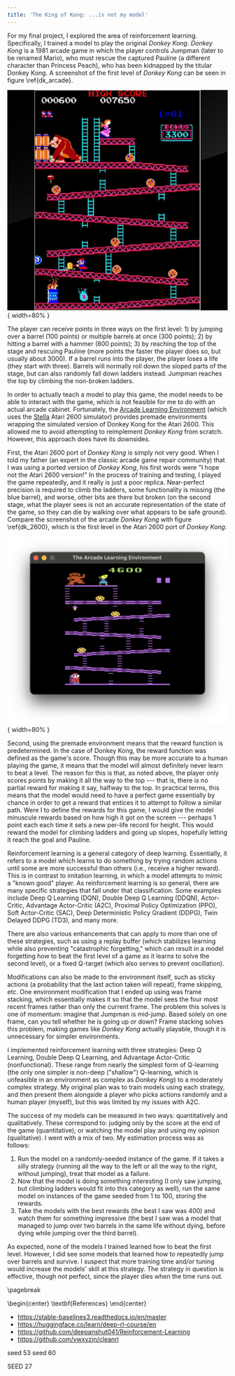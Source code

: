 ```yaml
---
title: 'The King of Kong: ...is not my model'
---
```


<!-- problem i tried to solve -->

For my final project, I explored the area of reinforcement learning. Specifically, I trained a model to play the original _Donkey Kong_. _Donkey Kong_ is a 1981 arcade game in which the player controls Jumpman (later to be renamed Mario), who must rescue the captured Pauline (a different character than Princess Peach), who has been kidnapped by the titular Donkey Kong. A screenshot of the first level of _Donkey Kong_ can be seen in figure \ref{dk_arcade}.

![Screenshot of the first level of the original 1981 _Donkey Kong_ game\label{dk_arcade}](dk_arcade.jpg){ width=80% }

The player can receive points in three ways on the first level: 1) by jumping over a barrel (100 points) or multiple barrels at once (300 points); 2) by hitting a barrel with a hammer (800 points); 3) by reaching the top of the stage and rescuing Pauline (more points the faster the player does so, but usually about 3000). If a barrel runs into the player, the player loses a life (they start with three). Barrels will normally roll down the sloped parts of the stage, but can also randomly fall down ladders instead. Jumpman reaches the top by climbing the non-broken ladders.

In order to actually teach a model to play this game, the model needs to be able to interact with the game, which is not feasible for me to do with an actual arcade cabinet. Fortunately, the [Arcade Learning Environment](https://github.com/Farama-Foundation/Arcade-Learning-Environment) (which uses the [Stella](https://stella-emu.github.io/) Atari 2600 simulator) provides premade environments wrapping the simulated version of Donkey Kong for the Atari 2600. This allowed me to avoid attempting to reimplement _Donkey Kong_ from scratch. However, this approach does have its downsides.

First, the Atari 2600 port of _Donkey Kong_ is simply not very good. When I told my father (an expert in the classic arcade game repair community) that I was using a ported version of _Donkey Kong_, his first words were "I hope not the Atari 2600 version!" In the process of training and testing, I played the game repeatedly, and it really is just a poor replica. Near-perfect precision is required to climb the ladders, some functionality is missing (the blue barrel), and worse, other bits are there but broken (on the second stage, what the player sees is not an accurate representation of the state of the game, so they can die by walking over what appears to be safe ground). Compare the screenshot of the arcade _Donkey Kong_ with figure \ref{dk_2600}, which is the first level in the Atari 2600 port of _Donkey Kong_.

![Screenshot of the first level of the Atari 2600 port of _Donkey Kong_\label{dk_2600}](dk_2600.png){ width=80% }

Second, using the premade environment means that the reward function is predetermined. In the case of Donkey Kong, the reward function was defined as the game's score. Though this may be more accurate to a human playing the game, it means that the model will almost definitely never learn to beat a level. The reason for this is that, as noted above, the player only scores points by making it all the way to the top --- that is, there is no partial reward for making it say, halfway to the top. In practical terms, this means that the model would need to have a perfect game essentially by chance in order to get a reward that entices it to attempt to follow a similar path. Were I to define the rewards for this game, I would give the model minuscule rewards based on how high it got on the screen --- perhaps 1 point each each time it sets a new per-life record for height. This would reward the model for climbing ladders and going up slopes, hopefully letting it reach the goal and Pauline.

<!-- TODO: background reading -->

Reinforcement learning is a general category of deep learning. Essentially, it refers to a model which learns to do something by trying random actions until some are more successful than others (i.e., receive a higher reward). This is in contrast to imitation learning, in which a model attempts to mimic a "known good" player. As reinforcement learning is so general, there are many specific strategies that fall under that classification. Some examples include Deep Q Learning (DQN), Double Deep Q Learning (DDQN), Actor-Critic, Advantage Actor-Critic (A2C), Proximal Policy Optimization (PPO), Soft Actor-Critic (SAC), Deep Deterministic Policy Gradient (DDPG), Twin Delayed DDPG (TD3), and many more.

There are also various enhancements that can apply to more than one of these strategies, such as using a replay buffer (which stabilizes learning while also preventing "catastrophic forgetting," which can result in a model forgetting how to beat the first level of a game as it learns to solve the second level), or a fixed Q-target (which also serves to prevent oscillation).

Modifications can also be made to the environment itself, such as sticky actions (a probability that the last action taken will repeat), frame skipping, etc. One environment modification that I ended up using was frame stacking, which essentially makes it so that the model sees the four most recent frames rather than only the current frame. The problem this solves is one of momentum: imagine that Jumpman is mid-jump. Based solely on one frame, can you tell whether he is going up or down? Frame stacking solves this problem, making games like _Donkey Kong_ actually playable, though it is unnecessary for simpler environments.

<!-- what i implemented and why -->

I implemented reinforcement learning with three strategies: Deep Q Learning, Double Deep Q Learning, and Advantage Actor-Critic (nonfunctional). These range from nearly the simplest form of Q-learning (the only one simpler is non-deep ("shallow") Q-learning, which is unfeasible in an environment as complex as _Donkey Kong_) to a moderately complex strategy. My original plan was to train models using each strategy, and then present them alongside a player who picks actions randomly and a human player (myself), but this was limited by my issues with A2C.

<!-- how well it worked and how i measured it -->

The success of my models can be measured in two ways: quantitatively and qualitatively. These correspond to: judging only by the score at the end of the game (quantitative); or watching the model play and using my opinion (qualitative). I went with a mix of two. My estimation process was as follows:

1. Run the model on a randomly-seeded instance of the game. If it takes a silly strategy (running all the way to the left or all the way to the right, without jumping), treat that model as a failure.
2. Now that the model is doing something interesting (I only saw jumping, but climbing ladders would fit into this category as well), run the same model on instances of the game seeded from 1 to 100, storing the rewards.
3. Take the models with the best rewards (the best I saw was 400) and watch them for something impressive (the best I saw was a model that managed to jump over two barrels in the same life without dying, before dying while jumping over the third barrel).

As expected, none of the models I trained learned how to beat the first level. However, I did see some models that learned how to repeatedly jump over barrels and survive. I suspect that more training time and/or tuning would increase the models' skill at this strategy. The strategy in question is effective, though not perfect, since the player dies when the time runs out.

\pagebreak

\begin{center}
\textbf{References}
\end{center}

- <https://stable-baselines3.readthedocs.io/en/master>
- <https://huggingface.co/learn/deep-rl-course/en>
- <https://github.com/deepanshut041/Reinforcement-Learning>
- <https://github.com/vwxyzjn/cleanrl>


seed 53
seed 60

SEED 27
